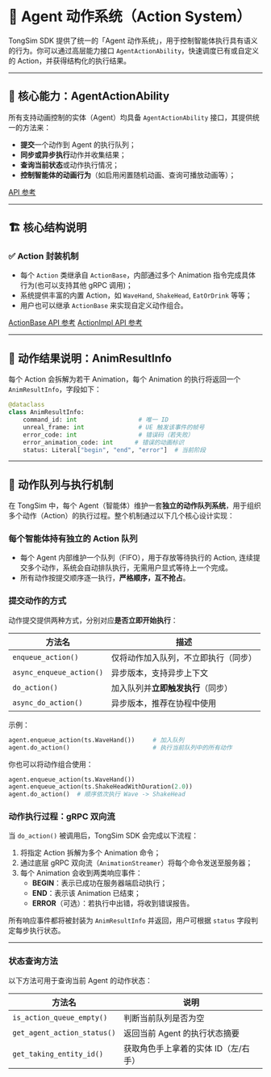 # 🧠 Agent 动作系统（Action System）

TongSim SDK 提供了统一的「Agent 动作系统」，用于控制智能体执行具有语义的行为。你可以通过高层能力接口 `AgentActionAbility`，快速调度已有或自定义的 Action，并获得结构化的执行结果。

---

## 🌟 核心能力：AgentActionAbility

所有支持动画控制的实体（Agent）均具备 `AgentActionAbility` 接口，其提供统一的方法来：

- **提交**一个动作到 Agent 的执行队列；
- **同步或异步执行**动作并收集结果；
- **查询当前状态**或动作执行情况；
- **控制智能体的动画行为**（如启用闲置随机动画、查询可播放动画等）；

[API 参考](../api/ability_action.md)

---

## 🏗️ 核心结构说明

### ✅ Action 封装机制

- 每个 `Action` 类继承自 `ActionBase`，内部通过多个 Animation 指令完成具体行为(也可以支持其他 gRPC 调用)；
- 系统提供丰富的内置 Action，如 `WaveHand`, `ShakeHead`, `EatOrDrink` 等等；
- 用户也可以继承 `ActionBase` 来实现自定义动作组合。

[ActionBase API 参考](../api/action_base.md)
[ActionImpl API 参考](../api/action_impl.md)

---

## 🎯 动作结果说明：AnimResultInfo

每个 Action 会拆解为若干 Animation，每个 Animation 的执行将返回一个 `AnimResultInfo`，字段如下：

```python
@dataclass
class AnimResultInfo:
    command_id: int                 # 唯一 ID
    unreal_frame: int               # UE 触发该事件的帧号
    error_code: int                 # 错误码（若失败）
    error_animation_code: int      # 错误的动画标识
    status: Literal["begin", "end", "error"]  # 当前阶段
```

---

## 🦾 动作队列与执行机制

在 TongSim 中，每个 Agent（智能体）维护一套**独立的动作队列系统**，用于组织多个动作（Action）的执行过程。整个机制通过以下几个核心设计实现：

### 每个智能体持有独立的 Action 队列

- 每个 Agent 内部维护一个队列（FIFO），用于存放等待执行的 Action, 连续提交多个动作，系统会自动排队执行，无需用户显式等待上一个完成。
- 所有动作按提交顺序逐一执行，**严格顺序，互不抢占**。

### 提交动作的方式

动作提交提供两种方式，分别对应**是否立即开始执行**：

| 方法名                  | 描述                       |
|-------------------------|----------------------------|
| `enqueue_action()`      | 仅将动作加入队列，不立即执行（同步） |
| `async_enqueue_action()`| 异步版本，支持异步上下文        |
| `do_action()`           | 加入队列并**立即触发执行**（同步） |
| `async_do_action()`     | 异步版本，推荐在协程中使用       |

示例：

```python
agent.enqueue_action(ts.WaveHand())     # 加入队列
agent.do_action()                       # 执行当前队列中的所有动作
```

你也可以将动作组合使用：

```python
agent.enqueue_action(ts.WaveHand())
agent.enqueue_action(ts.ShakeHeadWithDuration(2.0))
agent.do_action()  # 顺序依次执行 Wave -> ShakeHead
```

### 动作执行过程：gRPC 双向流

当 `do_action()` 被调用后，TongSim SDK 会完成以下流程：

1. 将指定 Action 拆解为多个 Animation 命令；
2. 通过底层 gRPC 双向流（`AnimationStreamer`）将每个命令发送至服务器；
3. 每个 Animation 会收到两类响应事件：
   - **BEGIN**：表示已成功在服务器端启动执行；
   - **END**：表示该 Animation 已结束；
   - **ERROR**（可选）：若执行中出错，将收到错误报告。

所有响应事件都将被封装为 `AnimResultInfo` 并返回，用户可根据 `status` 字段判定每步执行状态。

---

### 状态查询方法

以下方法可用于查询当前 Agent 的动作状态：

| 方法名                      | 说明                       |
|-----------------------------|----------------------------|
| `is_action_queue_empty()`   | 判断当前队列是否为空        |
| `get_agent_action_status()` | 返回当前 Agent 的执行状态摘要 |
| `get_taking_entity_id()`    | 获取角色手上拿着的实体 ID（左/右手） |
